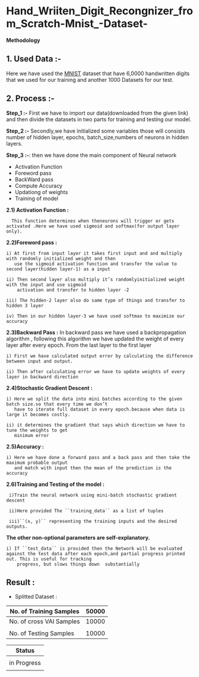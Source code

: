 # Hand_Wriiten_Digit_Recongnizer_from_Scratch-Mnist_-Dataset-

**Methodology**

 ## 1. Used Data :-
   Here we have used the [MNIST](https://github.com/mnielsen/neural-networks-and-deep-learning/blob/master/data/mnist.pkl.gz) dataset that have 6,0000
   handwritten digits that we used for our training and another 1000 Datasets for our test.
 
 ## 2. Process :-
   **Step_1 :-**  First we have to import our data(downloaded from the given link) and then divide the datasets in two parts for training and testing our model.
   
   **Step_2 :-** Secondly,we have initialized some variables those will consists number of hidden layer, epochs,    batch_size,numbers of neurons in hidden layers.
   
   **Step_3 :-**: then we have done the main component of Neural network
   
   - Activation Function
   - Foreword pass
   - BackWard pass
   - Compute Accuracy
   - Updationg of weights
   - Training of model
   
   **2.1)  Activation Function :** 
   
      This function determines when theneurons will trigger or gets activated .Here we have used sigmoid and softmax(for output layer only).
   
   **2.2)Foreword pass :** 
   
    i) At first from input layer it takes first input and and multiply with randomly initialized weight and then
       use the sigmoid activation function and transfer the value to second layer(hidden layer-1) as a input
      
    ii) Then second layer also multiply it’s randomlyinitialized weight with the input and use sigmoid
        activation and transfer to hidden layer -2 
       
    iii) The hidden-2 layer also do same type of things and transfer to hidden 3 layer
    
    iv) Then in our hidden layer-3 we have used softmax to maximize our accuracy
  
  **2.3)Backward Pass :** In backward pass we have used a backpropagation algorithm , following this algorithm       we have updated the weight of every layer after every epoch. From the last layer to the first layer
  
    i) First we have calculated output error by calculating the difference between input and output.
    
    ii) Then after calculating error we have to update weights of every layer in backward direction
    
  **2.4)Stochastic Gradient Descent :**
  
    i) Here we split the data into mini batches according to the given batch size.so that every time we don’t
       have to iterate full dataset in every epoch.because when data is large it becomes costly.
    
    ii) it determines the gradient that says which direction we have to tune the weights to get
       minimum error
 **2.5)Accuracy :** 
 
    i) Here we have done a forward pass and a back pass and then take the maximum probable output
       and match with input then the mean of the prediction is the accuracy
 **2.6)Training and Testing of the model :**
 
     i)Train the neural network using mini-batch stochastic gradient descent
     
     ii)Here provided The ``training_data`` as a list of tuples
     
     iii)``(x, y)`` representing the training inputs and the desired outputs.
 **The other non-optional parameters are self-explanatory.**
    
    i) If ``test_data`` is provided then the Network will be evaluated against the test data after each epoch,and partial progress printed out. This is useful for tracking
        progress, but slows things down  substantially
        
        
 
 ## Result :   
 
 - Splitted Dataset :
  
  | No. of Training Samples  |  50000         |
  |--------------------------|----------------|
  |No. of cross VAl Samples  |  10000         |
  |                          |                |
  |No. of Testing Samples    |  10000         |
     
     
 
     

|  Status                    |
|----------------------------|
|                            |
| in Progress                |
|                            |
